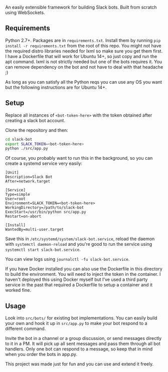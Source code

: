 An easily extensible framework for building Slack bots. Built from scratch using WebSockets.

## Requirements
Python 2.7+. Packages are in `requirements.txt`. Install them by running `pip install -r requirements.txt` from the root of this repo. You might not have the required distro libraries needed for lxml so make sure you get them first. I have a Dockerfile that will work for Ubuntu 14+, so just copy and run the apt command. lxml is not strictly needed but one of the bots requires it. You can remove dependency on the bot and not have to deal with that headache ;)  

As long as you can satisfy all the Python reqs you can use any OS you want but the following instructions are for Ubuntu 14+.

## Setup
Replace all instances of `<bot-token-here>` with the token obtained after creating a slack bot account.  

Clone the repository and then:  
```bash
cd slack-bot
export SLACK_TOKEN=<bot-token-here>
python ./src/app.py
```

Of course, you probably want to run this in the background, so you can create a systemd service very easily:
```
[Unit]
Description=Slack Bot
After=network.target

[Service]
Type=simple
User=root
Environment=SLACK_TOKEN=<bot-token-here>
WorkingDirectory=/path/to/slack-bot
ExecStart=/usr/bin/python src/app.py
Restart=on-abort

[Install]
WantedBy=multi-user.target
```
Save this in `/etc/systemd/system/slack-bot.service`, reload the daemon with `systemctl daemon-reload` and you're good to run the service using `systemctl start slack-bot.service`.  
  
You can view logs using `journalctl -fu slack-bot.service`.  

If you have Docker installed you can also use the Dockerfile in this directory to build the environment. You will need to inject the token in the container. I haven't deployed this using Docker myself but I've used a third party service in the past that required a Dockerfile to setup a container and it worked fine.

## Usage
Look into `src/bots/` for existing bot implementations. You can easily build your own and hook it up in `src/app.py` to make your bot respond to a different command.

Invite the bot in a channel or a group discussion, or send messages directly to it in a PM. It will pick up all sent messages and pass them through all bot handlers. Only one bot can respond to a message, so keep that in mind when you order the bots in app.py.

This project was made just for fun and you can use and extend it freely.
